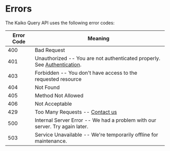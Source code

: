 # Errors

The Kaiko Query API uses the following error codes:


Error Code | Meaning
---------- | -------
400 | Bad Request
401 | Unauthorized -- You are not authenticated properly. See [Authentication](#authentication).
403 | Forbidden -- You don't have access to the requested resource
404 | Not Found
405 | Method Not Allowed
406 | Not Acceptable
429 | Too Many Requests -- <a href='https://www.kaiko.com/pages/contact'>Contact us</a>
500 | Internal Server Error -- We had a problem with our server. Try again later.
503 | Service Unavailable -- We're temporarily offline for maintenance.

